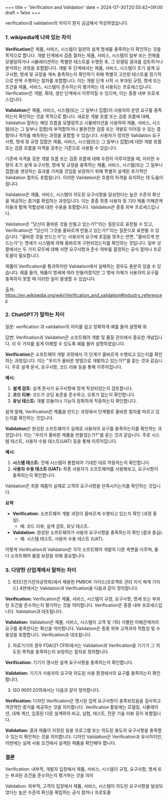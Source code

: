 +++
title = 'Verification and Validation'
date = 2024-07-30T20:55:42+09:00
draft = false
+++

verification과 validation의 차이가 뭔지 궁금해서 작성하였습니다.

### 1. wikipedia에 나와 있는 차이

**Verification**은 제품, 서비스, 시스템이 일련의 설계 명세를 충족하는지 확인하는 것을 목적으로 합니다.
개발 단계에서 검증 절차는 제품, 서비스, 시스템의 일부 또는 전체를 모델링하거나 시뮬레이션하는 특별한 테스트를 수행한 후, 그 모델링 결과를 검토하거나 분석하는 과정을 포함합니다.
개발 후 단계에서는 제품, 서비스, 시스템이 초기 설계 요구사항, 명세 및 규정을 계속 충족하는지 확인하기 위해 특별히 고안된 테스트를 정기적으로 반복 수행하는 절차를 포함합니다.
이는 개발 단계 시작 시 부과된 규정, 명세 또는 조건을 제품, 서비스, 시스템이 준수하는지 평가하는 데 사용되는 프로세스입니다.
Verification은 개발, 확대, 생산 단계에서 이루어질 수 있으며, 이는 종종 내부 프로세스입니다.

**Validation**은 제품, 서비스, 시스템(또는 그 일부나 집합)이 사용자의 운영 요구를 충족하는지 확인하는 것을 목적으로 합니다.
새로운 개발 흐름 또는 검증 흐름에 대해, Validation 절차는 해당 흐름을 모델링하고 시뮬레이션을 사용하여 제품, 서비스, 시스템(또는 그 일부나 집합)의 부적합하거나 불완전한 검증 또는 개발로 이어질 수 있는 결함이나 격차를 예측하는 과정을 포함할 수 있습니다.
사용자가 정의한 Validation 요구사항, 명세 및 규정 집합은 제품, 서비스, 시스템(또는 그 일부나 집합)에 대한 개발 흐름 또는 검증 흐름을 자격을 갖추는 기준으로 사용될 수 있습니다.

기존에 자격을 갖춘 개발 흐름 또는 검증 흐름에 대해 수정이 이루어졌을 때, 이러한 수정이 초기 설계 요구사항, 명세 및 규정을 충족하는 제품, 서비스, 시스템(또는 그 일부나 집합)을 생성하는 효과를 가져올 것임을 보장하기 위해 특별히 설계된 추가적인 Validation 절차도 포함됩니다.
이러한 Validation은 흐름의 자격을 유지하는 데 도움이 됩니다.

Validation은 제품, 서비스, 시스템이 의도된 요구사항을 달성한다는 높은 수준의 확신을 제공하는 증거를 확립하는 과정입니다.
이는 종종 최종 사용자 및 기타 제품 이해관계자들과 함께 적합성에 대한 수용을 포함합니다.
Validation은 종종 외부 프로세스입니다.

Validation은 "당신이 올바른 것을 만들고 있는가?"라는 질문으로 표현될 수 있고, Verification은 "당신이 그것을 올바르게 만들고 있는가?"라는 질문으로 표현될 수 있습니다.
"올바른 것을 만드는가"는 사용자의 요구에 초점을 맞추는 반면, "올바르게 만드는가"는 명세가 시스템에 의해 올바르게 구현되었는지를 확인하는 것입니다.
일부 상황에서는 두 가지 모두에 대해 서면 요구사항과 준수 여부를 결정하는 공식 절차나 프로토콜이 필요합니다.

제품이 Verification을 통과하지만 Validation에서 실패하는 경우도 충분히 있을 수 있습니다.
예를 들어, 제품이 명세에 따라 만들어졌지만 그 명세 자체가 사용자의 요구를 충족하지 못할 때 이러한 일이 발생할 수 있습니다.

출처: https://en.wikipedia.org/wiki/Verification_and_validation#Industry_references

### 2. ChatGPT가 말하는 차이
질문: verification 과 validation의 차이를 쉽고 정확하게 예를 들어 설명해 줘

답변:
Verification과 Validation은 소프트웨어 개발 및 품질 관리에서 중요한 개념입니다.
이 두 가지를 쉽게 이해할 수 있도록 예를 들어 설명하겠습니다.

**Verification**은 소프트웨어 개발 과정에서 각 단계가 올바르게 수행되고 있는지를 확인하는 과정입니다.
이는 "우리가 올바른 방법으로 개발하고 있는가?"를 묻는 것과 같습니다.
주로 설계 문서, 요구사항, 코드 리뷰 등을 통해 이루어집니다.

**예시:**

1. **설계 검토:** 설계 문서가 요구사항에 맞게 작성되었는지 검토합니다.
2. **코드 리뷰:** 코드가 코딩 표준을 준수하고, 오류가 없는지 확인합니다.
3. **유닛 테스트:** 개별 모듈이나 기능이 정확하게 작동하는지 확인합니다.

쉽게 말해, Verification은 제품을 만드는 과정에서 단계별로 올바른 절차를 따르고 있는지를 확인하는 것입니다.

**Validation**은 완성된 소프트웨어가 실제로 사용자의 요구를 충족하는지를 확인하는 과정입니다.
이는 "우리가 올바른 제품을 만들었는가?"를 묻는 것과 같습니다.
주로 시스템 테스트, 사용자 수용 테스트(UAT) 등을 통해 이루어집니다.

**예시:**

1. **시스템 테스트:** 전체 시스템이 통합되어 기대한 대로 작동하는지 확인합니다.
2. **사용자 수용 테스트 (UAT):** 최종 사용자가 소프트웨어를 사용해보고, 요구사항이 충족되는지 확인합니다.

Validation은 최종 제품이 실제로 고객의 요구사항을 만족시키는지를 확인하는 것입니다.

**요약**

- **Verification:** 소프트웨어 개발 과정이 올바르게 수행되고 있는지 확인 (과정 중심).
  - 예: 코드 리뷰, 설계 검토, 유닛 테스트.
- **Validation:** 완성된 소프트웨어가 사용자 요구사항을 충족하는지 확인 (결과 중심).
  - 예: 시스템 테스트, 사용자 수용 테스트 (UAT).

이렇게 Verification과 Validation은 각각 소프트웨어 개발의 다른 측면을 다루며, 둘 다 소프트웨어 품질 보장을 위해 중요합니다.

### 3. 다양한 산업계에서 말하는 차이

1. IEEE(전기전자공학회)에서 채용한 PMBOK 가이드(프로젝트 관리 지식 체계 가이드) 4판에서는 Validation과 Verification을 다음과 같이 정의합니다.

**Verification:** Verification은 제품, 서비스, 시스템이 규정, 요구사항, 명세 또는 부과된 조건을 준수하는지 평가하는 것을 의미합니다.
Verification은 종종 내부 프로세스입니다.
Validation과 대조됩니다.

**Validation:** Validation은 제품, 서비스, 시스템이 고객 및 기타 식별된 이해관계자의 요구를 충족한다는 확신을 의미합니다.
Validation은 종종 외부 고객과의 적합성 및 수용성을 포함합니다.
Verification과 대조됩니다.

2. 의료기기의 경우 FDA(21 CFR)에서는 Validation과 Verification을 기기가 그 의도된 목적을 충족하는지 보장하는 절차로 정의합니다.

**Verification:** 기기가 명시된 설계 요구사항을 충족하는지 확인합니다.

**Validation:** 기기가 사용자의 요구와 의도된 사용 환경에서의 요구를 충족하는지 확인합니다.

3. ISO 9001:2015에서는 다음과 같이 정의합니다.

**Verification:** 디자인 Verification은 명시된 입력 요구사항이 충족되었음을 검사하고 객관적인 증거를 제공하는 것을 의미합니다.
Verification 활동에는 모델링, 시뮬레이션, 대체 계산, 입증된 다른 설계와의 비교, 실험, 테스트, 전문 기술 리뷰 등이 포함됩니다.

**Validation:** 결과 제품이 지정된 응용 프로그램 또는 의도된 용도의 요구사항을 충족할 수 있는지 확인하는 것을 의미합니다.
디자인 Validation은 Verification과 유사하지만, 이번에는 실제 사용 조건에서 설계된 제품을 확인해야 합니다.

### 결론
Verification: 내부적, 개발자 입장에서 제품, 서비스, 시스템이 규정, 요구사항, 명세 또는 부과된 조건을 준수하는지 평가하는 것을 의미

Validation: 외부적, 고객의 입장에서 제품, 서비스, 시스템이 의도된 요구사항을 달성되었다는 높은 수준의 확신을 확립하는 공식 절차나 프로토콜
